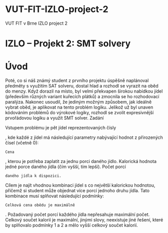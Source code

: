 # VUT-FIT-IZLO-project-2
VUT FIT v Brne IZLO project 2

# IZLO – Projekt 2: SMT solvery
# Úvod

Poté, co si náš známý student z prvního projektu úspěšně naplánoval předměty s využitím SAT solveru, dostal hlad a rozhodl se vyrazit na oběd do menzy. Když dorazil na místo, byl velmi překvapen širokou nabídkou jídel (především různých variant kuřecích plátků) a zmocnila se ho rozhodovací paralýza. Nakonec usoudil, že jediným možným způsobem, jak ideálně vybrat oběd, je aplikovat na tento problém logiku. Jelikož už byl unaven kódováním problémů do výrokové logiky, rozhodl se zvolit expresivnější prvořádovou logiku a využít SMT solver.
Zadání

Vstupem problému je pět jídel reprezentovaných čísly

, kde každé z jídel má následující parametry nabývající hodnot z přirozených čísel (včetně 0):

    Cena 

, kterou je potřeba zaplatit za jednu porci daného jídlo.
Kalorická hodnota
jedné porce daného jídla (čím vyšší, tím lepší).
Počet porcí

    daného jídla k dispozici.

Cílem je najít vhodnou kombinaci jídel s co největší kalorickou hodnotou, přičemž si student může objednat více porcí jednoho druhu jídla. Tato kombinace musí splňovat následující podmínky:

    Celková cena obědu je maximálně 

.
Požadovaný počet porcí každého jídla nepřesahuje maximální počet.
Celkový součet kalorií je maximální, jinými slovy, neexistuje jiné řešení, které by splňovalo podmínky 1 a 2 a mělo vyšší celkový součet kalorií.
